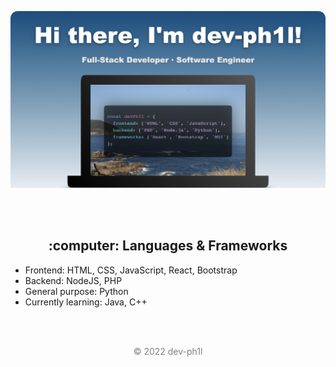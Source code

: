 [![Hi there, I'm dev-ph1l!](banner-devph1l.png)](#)

<br><br>
<h2 align="center">:computer: Languages & Frameworks</h2>

- Frontend:  HTML, CSS, JavaScript, React, Bootstrap
- Backend: NodeJS, PHP 
- General purpose: Python
- Currently learning: Java, C++ 

<br><br>
<p align="center" style="color: gray">&copy; 2022 dev-ph1l</p>
